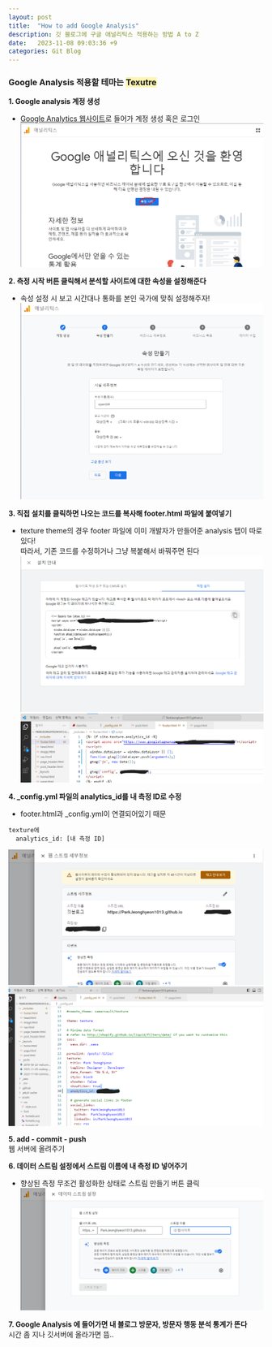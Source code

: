 ```yaml
---
layout: post
title:  "How to add Google Analysis"
description: 깃 블로그에 구글 애널리틱스 적용하는 방법 A to Z
date:   2023-11-08 09:03:36 +9
categories: Git Blog
---
```


### Google Analysis 적용할 테마는 <span style = 'background-color:#fff5b1'>Texutre</span>

**1. Google analysis 계정 생성**<br>
- [Google Analytics 웹사이트](https://analytics.google.com/analytics/web/)로 들어가 계정 생성 혹은 로그인 <br>
![가입하기](/image/post_231108/signup.png)


**2. 측정 시작 버튼 클릭해서 분석할 사이트에 대한 속성을 설정해준다**<br>
- 속성 설정 시 보고 시간대나 통화를 본인 국가에 맞춰 설정해주자!
![속성설정](/image/post_231108/processing.png)


**3. 직접 설치를 클릭하면 나오는 코드를 복사해 footer.html 파일에 붙여넣기**<br>
- texture theme의 경우 footer 파일에 이미 개발자가 만들어준 analysis 탭이 따로 있다!<br>
따라서, 기존 코드를 수정하거나 그냥 복붙해서 바꿔주면 된다
![asyncCode](/image/post_231108/anc.png)
![footer](/image/post_231108/footer.png)

**4. _config.yml 파일의 analytics_id를 내 측정 ID로 수정**<br>
- footer.html과 _config.yml이 연결되어있기 때문
```html
texture에 
  analytics_id: [내 측정 ID]
```

![추적아이디](/image/post_231108/checkID.png)
![config](/image/post_231108/config.png)

**5. add - commit - push**<br>
웹 서버에 올려주기

**6. 데이터 스트림 설정에서 스트림 이름에 내 측정 ID 넣어주기**<br>
- 향상된 측정 무조건 활성화한 상태로 스트림 만들기 버튼 클릭
![데이터스트림설정](/image/post_231108/upcheck.png)

**7. Google Analysis 에 들어가면 내 블로그 방문자, 방문자 행동 분석 통계가 뜬다**<br>
시간 좀 지나 깃서버에 올라가면 뜸..
